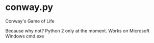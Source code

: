 # conway.py
Conway's Game of Life

Because why not? Python 2 only at the moment. Works on Microsoft Windows cmd.exe
